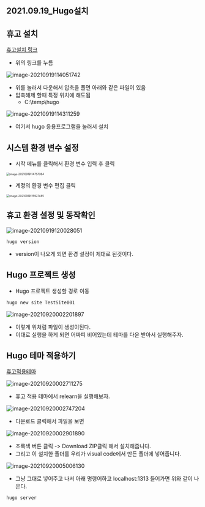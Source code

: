 ## 2021.09.19_Hugo설치

## 휴고 설치

[휴고설치 링크](https://github.com/gohugoio/hugo/releases)

- 위의 링크를 누름

![image-20210919114051742](2021.09.19_Hugo설치.assets/image-20210919114051742.png)

- 위를 눌러서 다운해서 압축을 풀면 아래와 같은 파일이 있음
- 압축해제 할때 특정 위치에 해도됨
  - C:\temp\hugo

![image-20210919114311259](2021.09.19_Hugo설치.assets/image-20210919114311259.png)

- 여기서 hugo 응용프로그램을 눌러서 설치

## 시스템 환경 변수 설정

- 시작 메뉴를 클릭해서 환경 변수 입력 후 클릭

<img src="2021.09.19_Hugo설치.assets/image-20210919114757064.png" alt="image-20210919114757064" style="zoom:50%;" />

- 계정의 환경 변수 편집 클릭

<img src="2021.09.19_Hugo설치.assets/image-20210919115927485.png" alt="image-20210919115927485" style="zoom:50%;" />

## 휴고 환경 설정 및 동작확인

![image-20210919120028051](2021.09.19_Hugo설치.assets/image-20210919120028051.png)

```shell
hugo version
```

- version이 나오게 되면 환경 설정이 제대로 된것이다.

## Hugo 프로젝트 생성

- Hugo 프로젝트 생성할 경로 이동

```sh
hugo new site TestSite001
```

![image-20210920002201897](2021.09.19_Hugo설치.assets/image-20210920002201897.png)

- 이렇게 위처럼 파일이 생성이된다.
- 이대로 실행을 하게 되면 어짜피 비어있는데 테마를 다운 받아서 실행해주자.

## Hugo 테마 적용하기

[휴고적용테마](https://themes.gohugo.io/tags/docs/)

![image-20210920002711275](2021.09.19_Hugo설치.assets/image-20210920002711275.png)

- 휴고 적용 테마에서 relearn을 실행해보자.

![image-20210920002747204](2021.09.19_Hugo설치.assets/image-20210920002747204.png)

- 다운로드 클릭해서 파일을 보면

![image-20210920002901890](2021.09.19_Hugo설치.assets/image-20210920002901890.png)

- 초록색 버튼 클릭 -> Download ZIP클릭 해서 설치해줍니다.
- 그리고 이 설치한 폴더를 우리가 visual code에서 만든 폴더에 넣어줍니다.

![image-20210920005006130](2021.09.19_Hugo설치.assets/image-20210920005006130.png)

- 그냥 그대로 넣어주고 나서 아래 명령어하고 localhost:1313 들어가면 위와 같이 나온다.

```sh
hugo server
```

